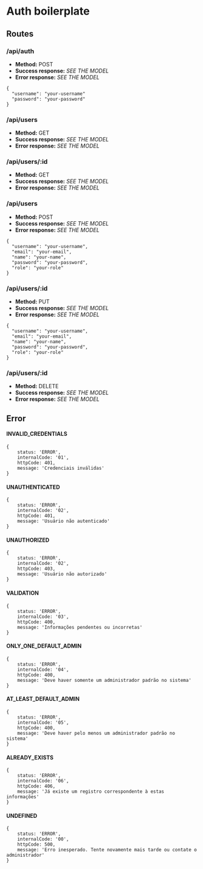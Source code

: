 # Auth boilerplate
## Routes

### /api/auth
- **Method:** POST
- **Success response:** *SEE THE MODEL*
- **Error response:** *SEE THE MODEL*
```
{ 
  "username": "your-username"
  "password": "your-password"
}
```

### /api/users
- **Method:** GET
- **Success response:** *SEE THE MODEL*
- **Error response:** *SEE THE MODEL*

### /api/users/:id
- **Method:** GET
- **Success response:** *SEE THE MODEL*
- **Error response:** *SEE THE MODEL*

### /api/users
- **Method:** POST
- **Success response:** *SEE THE MODEL*
- **Error response:** *SEE THE MODEL*
```
{ 
  "username": "your-username",
  "email": "your-email",
  "name": "your-name",
  "password": "your-password",
  "role": "your-role"
}
```


### /api/users/:id
- **Method:** PUT
- **Success response:** *SEE THE MODEL*
- **Error response:** *SEE THE MODEL*
```
{ 
  "username": "your-username",
  "email": "your-email",
  "name": "your-name",
  "password": "your-password",
  "role": "your-role"
}
```

### /api/users/:id
- **Method:** DELETE
- **Success response:** *SEE THE MODEL*
- **Error response:** *SEE THE MODEL*

## Error
#### INVALID_CREDENTIALS
```
{
    status: 'ERROR',
    internalCode: '01',
    httpCode: 401,
    message: 'Credenciais inválidas'
}
```
#### UNAUTHENTICATED
```
{
    status: 'ERROR',
    internalCode: '02',
    httpCode: 401,
    message: 'Usuário não autenticado'
}
```
#### UNAUTHORIZED
```
{
    status: 'ERROR',
    internalCode: '02',
    httpCode: 403,
    message: 'Usuário não autorizado'
}
```
#### VALIDATION
```
{
    status: 'ERROR',
    internalCode: '03',
    httpCode: 400,
    message: 'Informações pendentes ou incorretas'
}
```
#### ONLY_ONE_DEFAULT_ADMIN
```
{
    status: 'ERROR',
    internalCode: '04',
    httpCode: 400,
    message: 'Deve haver somente um administrador padrão no sistema'
}
```
#### AT_LEAST_DEFAULT_ADMIN
```
{
    status: 'ERROR',
    internalCode: '05',
    httpCode: 400,
    message: 'Deve haver pelo menos um administrador padrão no sistema'
}
```
#### ALREADY_EXISTS
```
{
    status: 'ERROR',
    internalCode: '06',
    httpCode: 406,
    message: 'Já existe um registro correspondente à estas informações'
}
```
#### UNDEFINED
```
{
    status: 'ERROR',
    internalCode: '00',
    httpCode: 500,
    message: 'Erro inesperado. Tente novamente mais tarde ou contate o administrador'
}
```